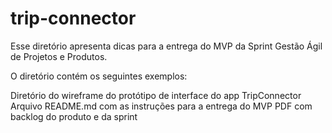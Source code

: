 # trip-connector

Esse diretório apresenta dicas para a entrega do MVP da Sprint Gestão Ágil de Projetos e Produtos.

O diretório contém os seguintes exemplos:

Diretório do wireframe do protótipo de interface do app TripConnector
Arquivo README.md com as instruções para a entrega do MVP
PDF com backlog do produto e da sprint
